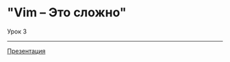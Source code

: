 "Vim – Это сложно"
===================

Урок 3
___________________
[Презентация](http://www.slideshare.net/Andrew8xx8/vim-27463342)
